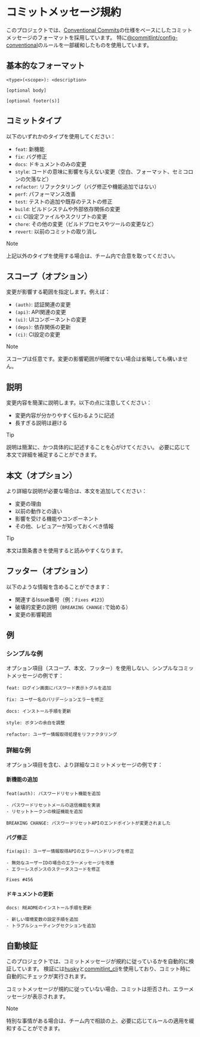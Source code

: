 # コミットメッセージ規約

このプロジェクトでは、[Conventional Commits]の仕様をベースにしたコミットメッセージのフォーマットを採用しています。
特に[@commitlint/config-conventional]のルールを一部緩和したものを使用しています。

## 基本的なフォーマット

```text
<type>(<scope>): <description>

[optional body]

[optional footer(s)]
```

## コミットタイプ

以下のいずれかのタイプを使用してください：

- `feat`: 新機能
- `fix`: バグ修正
- `docs`: ドキュメントのみの変更
- `style`: コードの意味に影響を与えない変更（空白、フォーマット、セミコロンの欠落など）
- `refactor`: リファクタリング（バグ修正や機能追加ではない）
- `perf`: パフォーマンス改善
- `test`: テストの追加や既存のテストの修正
- `build`: ビルドシステムや外部依存関係の変更
- `ci`: CI設定ファイルやスクリプトの変更
- `chore`: その他の変更（ビルドプロセスやツールの変更など）
- `revert`: 以前のコミットの取り消し

> [!NOTE]
> 上記以外のタイプを使用する場合は、チーム内で合意を取ってください。

## スコープ（オプション）

変更が影響する範囲を指定します。例えば：

- `(auth)`: 認証関連の変更
- `(api)`: API関連の変更
- `(ui)`: UIコンポーネントの変更
- `(deps)`: 依存関係の更新
- `(ci)`: CI設定の変更

> [!NOTE]
> スコープは任意です。変更の影響範囲が明確でない場合は省略しても構いません。

## 説明

変更内容を簡潔に説明します。以下の点に注意してください：

- 変更内容が分かりやすく伝わるように記述
- 長すぎる説明は避ける

> [!TIP]
> 説明は簡潔に、かつ具体的に記述することを心がけてください。
> 必要に応じて本文で詳細を補足することができます。

## 本文（オプション）

より詳細な説明が必要な場合は、本文を追加してください：

- 変更の理由
- 以前の動作との違い
- 影響を受ける機能やコンポーネント
- その他、レビュアーが知っておくべき情報

> [!TIP]
> 本文は箇条書きを使用すると読みやすくなります。

## フッター（オプション）

以下のような情報を含めることができます：

- 関連するIssue番号（例：`Fixes #123`）
- 破壊的変更の説明（`BREAKING CHANGE:`で始める）
- 変更の影響範囲

## 例

### シンプルな例

オプション項目（スコープ、本文、フッター）を使用しない、シンプルなコミットメッセージの例です：

```text
feat: ログイン画面にパスワード表示トグルを追加
```

```text
fix: ユーザー名のバリデーションエラーを修正
```

```text
docs: インストール手順を更新
```

```text
style: ボタンの余白を調整
```

```text
refactor: ユーザー情報取得処理をリファクタリング
```

### 詳細な例

オプション項目を含む、より詳細なコミットメッセージの例です：

#### 新機能の追加

```text
feat(auth): パスワードリセット機能を追加

- パスワードリセットメールの送信機能を実装
- リセットトークンの検証機能を追加

BREAKING CHANGE: パスワードリセットAPIのエンドポイントが変更されました
```

#### バグ修正

```text
fix(api): ユーザー情報取得APIのエラーハンドリングを修正

- 無効なユーザーIDの場合のエラーメッセージを改善
- エラーレスポンスのステータスコードを修正

Fixes #456
```

#### ドキュメントの更新

```text
docs: READMEのインストール手順を更新

- 新しい環境変数の設定手順を追加
- トラブルシューティングセクションを追加
```

## 自動検証

このプロジェクトでは、コミットメッセージが規約に従っているかを自動的に検証しています。
検証には[husky]と[commitlint_cli]を使用しており、コミット時に自動的にチェックが実行されます。

コミットメッセージが規約に従っていない場合、コミットは拒否され、エラーメッセージが表示されます。

> [!NOTE]
> 特別な事情がある場合は、チーム内で相談の上、必要に応じてルールの適用を緩和することができます。

<!-- Links -->

[Conventional Commits]: https://www.conventionalcommits.org/ja/v1.0.0/
[@commitlint/config-conventional]: https://github.com/conventional-changelog/commitlint/tree/master/%40commitlint/config-conventional
[husky]: https://pub.dev/packages/husky
[commitlint_cli]: https://pub.dev/packages/commitlint_cli
